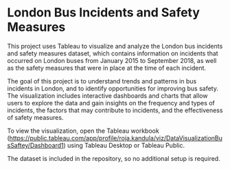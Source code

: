 
# London Bus Incidents and Safety Measures
This project uses Tableau to visualize and analyze the London bus incidents and safety measures dataset, which contains information on incidents that occurred on London buses from January 2015 to September 2018, as well as the safety measures that were in place at the time of each incident.

The goal of this project is to understand trends and patterns in bus incidents in London, and to identify opportunities for improving bus safety. The visualization includes interactive dashboards and charts that allow users to explore the data and gain insights on the frequency and types of incidents, the factors that may contribute to incidents, and the effectiveness of safety measures.

To view the visualization, open the Tableau workbook (https://public.tableau.com/app/profile/roja.kandula/viz/DataVisualizationBusSaftey/Dashboard1) using Tableau Desktop or Tableau Public. 

The dataset is included in the repository, so no additional setup is required.


